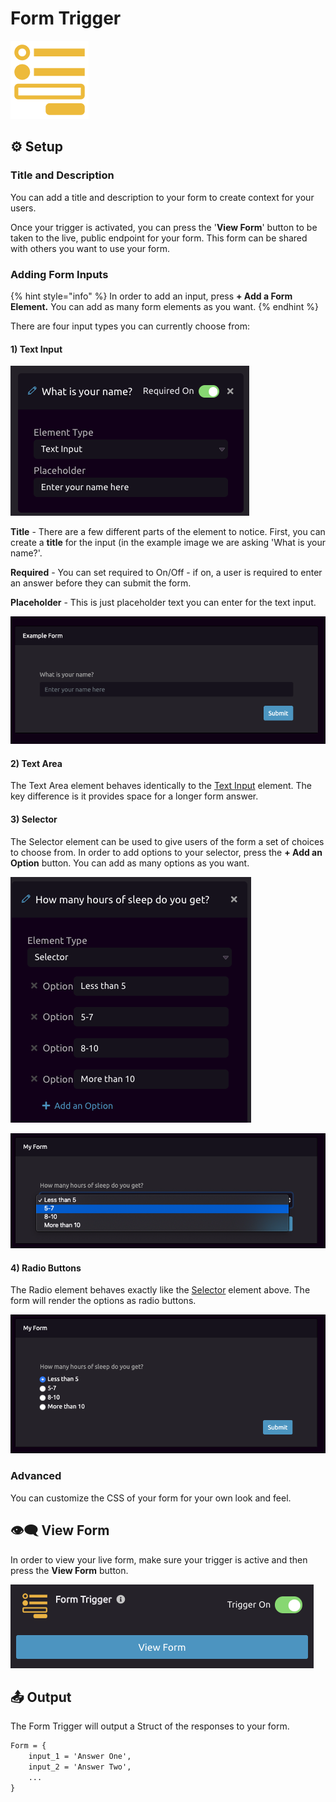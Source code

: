 # Form Trigger

![Build a GUI form and run your script when the form data is submitted.](../../.gitbook/assets/form.png)

## ⚙ Setup

### Title and Description

You can add a title and description to your form to create context for your users. 

Once your trigger is activated, you can press the '**View Form**' button to be taken to the live, public endpoint for your form. This form can be shared with others you want to use your form. 

### Adding Form Inputs

{% hint style="info" %}
In order to add an input, press **+ Add a Form Element.** You can add as many form elements as you want.
{% endhint %}

There are four input types you can currently choose from:

#### 1\) Text Input

![Sample Text Input](../../.gitbook/assets/screenshot-2020-02-18-11.31.06.png)

**Title** - There are a few different parts of the element to notice. First, you can create a **title** for the input \(in the example image we are asking 'What is your name?'. 

**Required** - You can set required to On/Off - if on, a user is required to enter an answer before they can submit the form. 

**Placeholder** - This is just placeholder text you can enter for the text input. 

![](../../.gitbook/assets/screenshot-2020-02-18-11.35.32.png)



#### **2\) Text Area**

The Text Area element behaves identically to the [Text Input](form-trigger.md#1-text-input) element. The key difference is it provides space for a longer form answer. 

#### **3\) Selector**

The Selector element can be used to give users of the form a set of choices to choose from. In order to add options to your selector, press the **+ Add an Option** button. You can add as many options as you want. 

![Setting up a Selector](../../.gitbook/assets/screenshot-2020-02-18-11.45.23.png)

![Result on the Form](../../.gitbook/assets/screenshot-2020-02-18-11.46.21.png)

#### **4\) Radio Buttons**

The Radio element behaves exactly like the [Selector](form-trigger.md#3-selector) element above. The form will render the options as radio buttons. 

![Radio button example](../../.gitbook/assets/screenshot-2020-02-18-11.49.15.png)

### Advanced

You can customize the CSS of your form for your own look and feel. 

## 👁🗨 View Form

In order to view your live form, make sure your trigger is active and then press the **View Form** button.

![Trigger is On, press View Form](../../.gitbook/assets/screenshot-2020-02-18-11.55.35.png)

## 📤 Output

The Form Trigger will output a Struct of the responses to your form. 

```graphql
Form = {
    input_1 = 'Answer One',
    input_2 = 'Answer Two',
    ...
}
```



